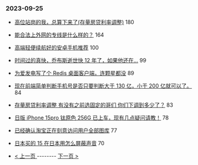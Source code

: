 ### 2023-09-25 
- [高位站岗的我，总算下来了(存量房贷利率调整)](https://www.v2ex.com/t/976790) 180
- [能合法上外网的专线是什么样的？](https://www.v2ex.com/t/976763) 164
- [高端轻便续航好的安卓手机推荐](https://www.v2ex.com/t/976855) 100
- [时间过的真快，乔布斯逝世快 12 年了，如果他还在…](https://www.v2ex.com/t/976938) 99
- [为爱发电写了个 Redis 桌面客户端，连颗星都没](https://www.v2ex.com/t/976991) 89
- [现在前端简单判断手机号是否只要判断大于 130 亿，小于 200 亿就可以了。](https://www.v2ex.com/t/976806) 84
- [存量房贷利率调整 有没有之前选固定的哥们 你们下调到多少了？](https://www.v2ex.com/t/976802) 83
- [日版 iPhone 15pro 钛原色 256G 已上车，现有几点疑问请教！](https://www.v2ex.com/t/976889) 78
- [已经确认淘宝正在刻意访问用户全部图库](https://www.v2ex.com/t/976743) 77
- [日本买的 15 在日本用怎么屏蔽声音](https://www.v2ex.com/t/976797) 70 

- [ < 上一页 ](https://github.com/able8/v2ex-hot-record/blob/master/2023-09-24.md) -------- [ 下一页 > ](https://github.com/able8/v2ex-hot-record/blob/master/2023-09-26.md)